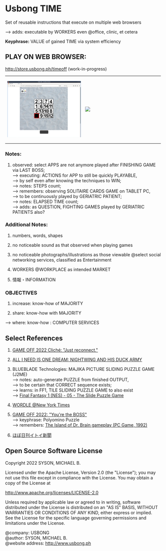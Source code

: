 # Usbong TIME

Set of reusable instructions that execute on multiple web browsers

--> adds: executable by WORKERS even @office, clinic, et cetera

<b>Keyphrase:</b> VALUE of gained TIME via system efficiency


## PLAY ON WEB BROWSER:

http://store.usbong.ph/timeoff (work-in-progress)

<table>
<tr>
<td width="40%">

<a href="http://store.usbong.ph/timeoff" target="_blank"><img src="https://github.com/usbong/TIME/blob/main/screenshots/usbongTIMEV20221210T1438.jpg" width="100%"></a>
</td>
<td width="40%">
<a href="http://store.usbong.ph/timeoff" target="_blank"><img src="https://github.com/usbong/game-off-2022/blob/main/notes/actual/gameOff2022HowToPlay.png" width="100%"></a>

</td>

</tr>
</table>

### Notes:

1) observed: select APPS are not anymore played after FINISHING GAME via LAST BOSS;<br/>
--> executing: ACTIONS for APP to still be quickly PLAYABLE,<br/>
--> by self even after knowing the techniques to WIN;<br/>
--> notes: STEPS count;<br/>
--> remembers: observing SOLITAIRE CARDS GAME on TABLET PC,<br/>
--> to be continuously played by GERIATRIC PATIENT;<br/>
--> notes: ELAPSED TIME count;<br/>
--> adds: as QUESTION, FIGHTING GAMES played by GERIATRIC PATIENTS also?

### Additional Notes:

1) numbers, words, shapes

2) no noticeable sound as that observed when playing games

3) no noticeable photographs/illustrations 
as those viewable @select social networking services,
classified as Entertainment

4) WORKERS @WORKPLACE as intended MARKET

5) 情報・INFORMATION

### OBJECTIVES

1) increase: know-how of MAJORITY

2) share: know-how with MAJORITY<br/>

--> where: know-how : COMPUTER SERVICES<br/>

## Select References

1) [GAME OFF 2022 Cliché: "Just reconnect."](https://github.com/usbong/game-off-2022)

2) [ALL I NEED IS ONE DREAM: NIGHTWING AND HIS DUCK ARMY](https://www.redbubble.com/i/sticker/Nightwing-and-his-duck-Army-by-one-dream/103360727.EJUG5#&gid=1&pid=3)

3) BLUEBLADE Technologies: MAJIKA PICTURE SLIDING PUZZLE GAME (J2ME)<br/>
--> notes: auto-generate PUZZLE from finished OUTPUT,<br/>
--> to be certain that CORRECT sequence exists;<br/>
--> learns: in FF1, TILE SLIDING PUZZLE GAME to also exist<br/>
--> [Final Fantasy 1 (NES) - 05 - The Slide Puzzle Game](https://www.youtube.com/watch?v=LsBD4zQVSiI)

4) [WORDLE @New York Times](https://www.nytimes.com/games/wordle/index.html)

5) [GAME OFF 2022: "You're the BOSS"](https://itch.io/jam/game-off-2022/rate/1786544)<br/>
--> keyphrase: Polyomino Puzzle<br/>
--> remembers: [The Island of Dr. Brain gameplay (PC Game, 1992)](https://www.youtube.com/watch?v=pvslw2aD8c8;)

6) [ほぼ日刊イトイ新聞](https://www.1101.com/home.html)

## Open Source Software License
Copyright 2022 SYSON, MICHAEL B.

Licensed under the Apache License, Version 2.0 (the "License"); you may not use this file except in compliance with the License. You may obtain a copy of the License at

   http://www.apache.org/licenses/LICENSE-2.0
  
Unless required by applicable law or agreed to in writing, software distributed under the License is distributed on an "AS IS" BASIS, WITHOUT WARRANTIES OR CONDITIONS OF ANY KIND, either express or implied. See the License for the specific language governing permissions and limitations under the License.

@company: USBONG<br/>
@author: SYSON, MICHAEL B.<br/>
@website address: http://www.usbong.ph<br/>
